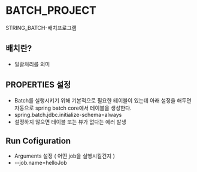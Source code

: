 # BATCH_PROJECT
STRING_BATCH-배치프로그램

## 배치란? ##
  - 일괄처리를 의미

## PROPERTIES 설정 ##
  - Batch를 실행시키기 위해 기본적으로 필요한 테이블이 있는데 아래 설정을 해두면 자동으로 spring batch core에서 테이블을 생성한다.
  - spring.batch.jdbc.initialize-schema=always
  - 설정하지 않으면 테이블 또는 뷰가 없다는 에러 발생

## Run Cofiguration ##
  - Arguments 설정 ( 어떤 job을 실행시킬건지 )
  - --job.name=helloJob
